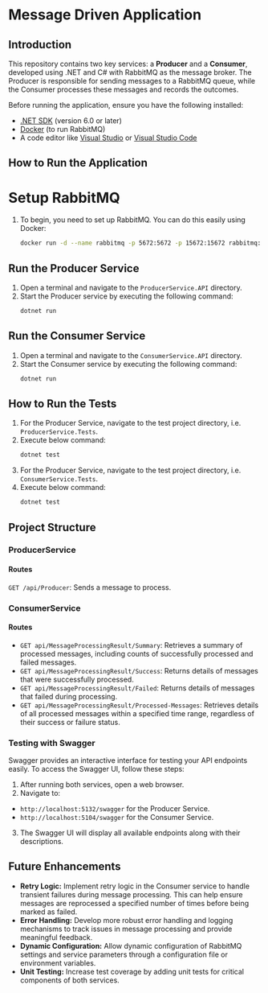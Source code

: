 # Message Driven Application

## Introduction

This repository contains two key services: a **Producer** and a **Consumer**, developed using .NET and C# with RabbitMQ as the message broker. The Producer is responsible for sending messages to a RabbitMQ queue, while the Consumer processes these messages and records the outcomes.

Before running the application, ensure you have the following installed:

- [.NET SDK](https://dotnet.microsoft.com/download) (version 6.0 or later)
- [Docker](https://www.docker.com/get-started) (to run RabbitMQ)
- A code editor like [Visual Studio](https://visualstudio.microsoft.com/) or [Visual Studio Code](https://code.visualstudio.com/)

## How to Run the Application

# Setup RabbitMQ

1. To begin, you need to set up RabbitMQ. You can do this easily using Docker:
   ```sh
   docker run -d --name rabbitmq -p 5672:5672 -p 15672:15672 rabbitmq:3-management
   ```

## Run the Producer Service

1. Open a terminal and navigate to the `ProducerService.API` directory.
2. Start the Producer service by executing the following command:
   ```sh
   dotnet run
   ```

## Run the Consumer Service

1. Open a terminal and navigate to the `ConsumerService.API` directory.
2. Start the Consumer service by executing the following command:
   ```sh
   dotnet run
   ```

## How to Run the Tests

1. For the Producer Service, navigate to the test project directory, i.e. `ProducerService.Tests`.
2. Execute below command:
   ```sh
   dotnet test
   ```
3. For the Producer Service, navigate to the test project directory, i.e. `ConsumerService.Tests`.
4. Execute below command:
   ```sh
   dotnet test
   ```

## Project Structure

### ProducerService

#### Routes

`GET /api/Producer`: Sends a message to process.

### ConsumerService


#### Routes

- `GET api/MessageProcessingResult/Summary`: Retrieves a summary of processed messages, including counts of successfully processed and failed messages.
- `GET api/MessageProcessingResult/Success`: Returns details of messages that were successfully processed.
- `GET api/MessageProcessingResult/Failed`: Returns details of messages that failed during processing.
- `GET api/MessageProcessingResult/Processed-Messages`: Retrieves details of all processed messages within a specified time range, regardless of their success or failure status.

### Testing with Swagger

Swagger provides an interactive interface for testing your API endpoints easily. To access the Swagger UI, follow these steps:

 1. After running both services, open a web browser.
 2. Navigate to:
  - `http://localhost:5132/swagger` for the Producer Service.
  - `http://localhost:5104/swagger` for the Consumer Service.
 3. The Swagger UI will display all available endpoints along with their descriptions.

## Future Enhancements
- **Retry Logic:** Implement retry logic in the Consumer service to handle transient failures during message processing. This can help ensure messages are reprocessed a specified number of times before being marked as failed.
- **Error Handling:** Develop more robust error handling and logging mechanisms to track issues in message processing and provide meaningful feedback.
- **Dynamic Configuration:** Allow dynamic configuration of RabbitMQ settings and service parameters through a configuration file or environment variables.
- **Unit Testing:** Increase test coverage by adding unit tests for critical components of both services.



